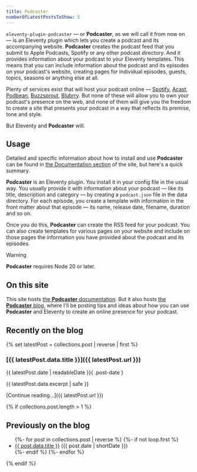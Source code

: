```yaml
---
title: Podcaster
numberOfLatestPostsToShow: 5
---
```

`eleventy-plugin-podcaster` — or **Podcaster**, as we will call it from now on — is an Eleventy plugin which lets you create a podcast and its accompanying website. **Podcaster** creates the podcast feed that you submit to Apple Podcasts, Spotify or any other podcast directory. And it provides information about your podcast to your Eleventy templates. This means that you can include information about the podcast and its episodes on your podcast's website, creating pages for individual episodes, guests, topics, seasons or anything else at all.

Plenty of services exist that will host your podcast online — [Spotify][], [Acast][], [Podbean][], [Buzzsprout][], [Blubrry][]. But none of these will allow you to own your podcast's presence on the web, and none of them will give you the freedom to create a site that presents your podcast in a way that reflects its premise, tone and style.

But Eleventy and **Podcaster** will.

[Spotify]: https://podcasters.spotify.com
[Acast]: https://www.acast.com
[Podbean]: https://www.podbean.com
[Buzzsprout]: https://www.buzzsprout.com
[Blubrry]: https://blubrry.com

## Usage

Detailed and specific information about how to install and use **Podcaster** can be found in [the Documentation section](docs/index.md) of the site, but here's a quick summary.

**Podcaster** is an Eleventy plugin. You install it in your config file in the usual way. You usually provide it with information about your podcast — like its title, description and category — by creating a `podcast.json` file in the data directory. For each episode, you create a template with information in the front matter about that episode — its name, release date, filename, duration and so on.

Once you do this, **Podcaster** can create the RSS feed for your podcast. You can also create templates for various pages on your website and include on those pages the information you have provided about the podcast and its episodes.

> [!WARNING]
> **Podcaster** requires Node 20 or later.

## On this site

This site hosts [the **Podcaster** documentation](/docs). But it also hosts [the **Podcaster** blog](/blog), where I'll be posting tips and ideas about how you can use **Podcaster** and Eleventy to create an online presence for your podcast.

## Recently on the blog

{% set latestPost = collections.post | reverse | first %}

### [{{ latestPost.data.title }}]({{ latestPost.url }})

{{ latestPost.date | readableDate }}{ .post-date }

{{ latestPost.data.excerpt | safe }}

[Continue reading…]({{ latestPost.url }})

{% if collections.post.length > 1 %}

## Previously on the blog

<!--markdownlint-disable MD033-->
<ul class="previous-posts">
{%- for post in collections.post | reverse %}
  {%- if not loop.first %}
  <li><a href="{{ post.url }}">{{ post.data.title }}</a> ({{ post.date | shortDate }})</li>
  {%- endif %}
{%- endfor %}
</ul>
<!--markdownlint-enable MD033-->

{% endif %}